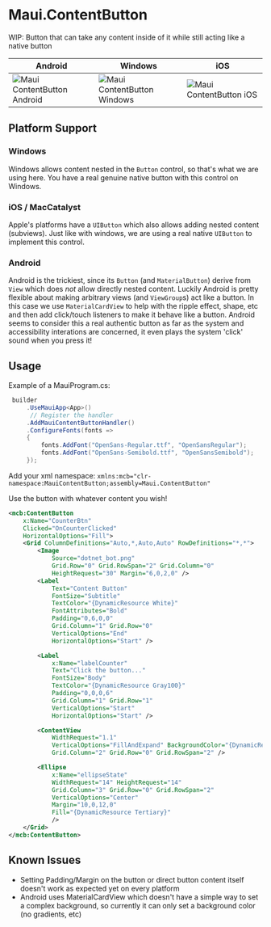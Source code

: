 # Maui.ContentButton
WIP: Button that can take any content inside of it while still acting like a native button

| Android | Windows | iOS |
|---------|---------|-----|
| ![Maui ContentButton Android](https://github.com/user-attachments/assets/1a9a8872-6901-411d-9e9f-c462f0fbd8d8) | ![Maui ContentButton Windows](https://github.com/user-attachments/assets/de9c5bef-d2c6-491e-a9f8-9d3f0f5bd773) | ![Maui ContentButton iOS](https://github.com/user-attachments/assets/46a9508c-43e8-4d68-bfa1-d4724bd92689) |


## Platform Support

### Windows
Windows allows content nested in the `Button` control, so that's what we are using here.  You have a real genuine native button with this control on Windows.

### iOS / MacCatalyst
Apple's platforms have a `UIButton` which also allows adding nested content (subviews).  Just like with windows, we are using a real native `UIButton` to implement this control.

### Android
Android is the trickiest, since its `Button` (and `MaterialButton`) derive from `View` which does _not_ allow directly nested content.  Luckily Android is pretty flexible about making arbitrary views (and `ViewGroup`s) act like a button.  In this case we use `MaterialCardView` to help with the ripple effect, shape, etc and then add click/touch listeners to make it behave like a button.  Android seems to consider this a real authentic button as far as the system and accessibility interations are concerned, it even plays the system 'click' sound when you press it!

## Usage

Example of a MauiProgram.cs:

```csharp
 builder
     .UseMauiApp<App>()
      // Register the handler
     .AddMauiContentButtonHandler()
     .ConfigureFonts(fonts =>
     {
         fonts.AddFont("OpenSans-Regular.ttf", "OpenSansRegular");
         fonts.AddFont("OpenSans-Semibold.ttf", "OpenSansSemibold");
     });
```

Add your xml namespace:
`xmlns:mcb="clr-namespace:MauiContentButton;assembly=Maui.ContentButton"`

Use the button with whatever content you wish!

```xml
<mcb:ContentButton
    x:Name="CounterBtn"
    Clicked="OnCounterClicked"
    HorizontalOptions="Fill">
    <Grid ColumnDefinitions="Auto,*,Auto,Auto" RowDefinitions="*,*">
        <Image
            Source="dotnet_bot.png"
            Grid.Row="0" Grid.RowSpan="2" Grid.Column="0"
            HeightRequest="30" Margin="6,0,2,0" />
        <Label 
            Text="Content Button"
            FontSize="Subtitle"
            TextColor="{DynamicResource White}"
            FontAttributes="Bold"
            Padding="0,6,0,0"
            Grid.Column="1" Grid.Row="0"
            VerticalOptions="End"
            HorizontalOptions="Start" />

        <Label 
            x:Name="labelCounter" 
            Text="Click the button..."
            FontSize="Body"
            TextColor="{DynamicResource Gray100}"
            Padding="0,0,0,6"
            Grid.Column="1" Grid.Row="1"
            VerticalOptions="Start"
            HorizontalOptions="Start" />

        <ContentView
            WidthRequest="1.1" 
            VerticalOptions="FillAndExpand" BackgroundColor="{DynamicResource Tertiary}"
            Grid.Column="2" Grid.Row="0" Grid.RowSpan="2" />

        <Ellipse
            x:Name="ellipseState"
            WidthRequest="14" HeightRequest="14"
            Grid.Column="3" Grid.Row="0" Grid.RowSpan="2"
            VerticalOptions="Center"
            Margin="10,0,12,0"
            Fill="{DynamicResource Tertiary}"
            />
    </Grid>
</mcb:ContentButton>
```

## Known Issues
- Setting Padding/Margin on the button or direct button content itself doesn't work as expected yet on every platform
- Android uses MaterialCardView which doesn't have a simple way to set a complex background, so currently it can only set a background color (no gradients, etc)
